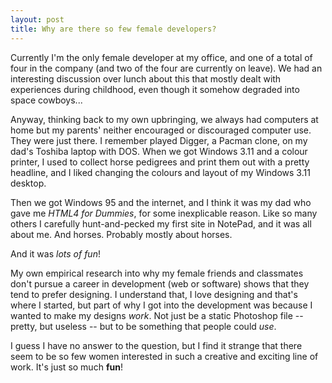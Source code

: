 ```yaml
---
layout: post
title: Why are there so few female developers?
---
```


Currently I'm the only female developer at my office, and one of a total of four in the company (and two of the four are currently on leave). We had an interesting discussion over lunch about this that mostly dealt with experiences during childhood, even though it somehow degraded into space cowboys...

Anyway, thinking back to my own upbringing, we always had computers at home but my parents' neither encouraged or discouraged computer use. They were just there. I remember played Digger, a Pacman clone, on my dad's Toshiba laptop with DOS. When we got Windows 3.11 and a colour printer, I used to collect horse pedigrees and print them out with a pretty headline, and I liked changing the colours and layout of my Windows 3.11 desktop.

Then we got Windows 95 and the internet, and I think it was my dad who gave me *HTML4 for Dummies*, for some inexplicable reason. Like so many others I carefully hunt-and-pecked my first site in NotePad, and it was all about me. And horses. Probably mostly about horses.

And it was *lots of fun*!

My own empirical research into why my female friends and classmates don't pursue a career in development (web or software) shows that they tend to prefer designing. I understand that, I love designing and that's where I started, but part of why I got into the development was because I wanted to make my designs *work*. Not just be a static Photoshop file -- pretty, but useless -- but to be something that people could *use*.

I guess I have no answer to the question, but I find it strange that there seem to be so few women interested in such a creative and exciting line of work. It's just so much **fun**!